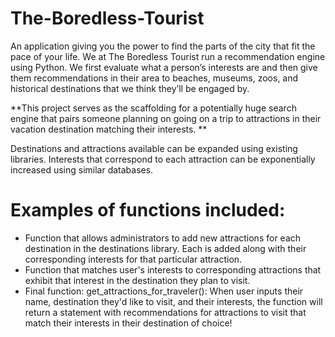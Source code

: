 # The-Boredless-Tourist
An application giving you the power to find the parts of the city that fit the pace of your life. We at The Boredless Tourist run a recommendation engine using Python. We first evaluate what a person’s interests are and then give them recommendations in their area to beaches, museums, zoos, and historical destinations that we think they’ll be engaged by.

**This project serves as the scaffolding for a potentially huge search engine that pairs someone planning on going on a trip to attractions in their vacation destination matching their interests. **

Destinations and attractions available can be expanded using existing libraries. Interests that correspond to each attraction can be exponentially increased using similar databases.

# Examples of functions included: 
- Function that allows administrators to add new attractions for each destination in the destinations library. Each is added along with their corresponding interests for that particular attraction.
- Function that matches user's interests to corresponding attractions that exhibit that interest in the destination they plan to visit.
- Final function: get_attractions_for_traveler(): When user inputs their name, destination they'd like to visit, and their interests, the function will return a statement with recommendations for attractions to visit that match their interests in their destination of choice!
